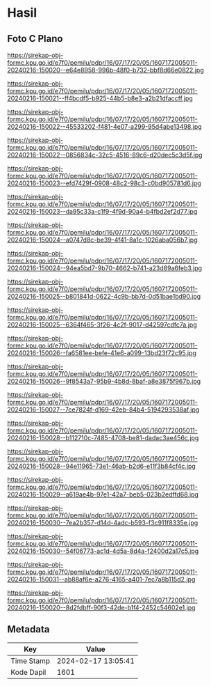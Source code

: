 # Hasil

## Foto C Plano

https://sirekap-obj-formc.kpu.go.id/e7f0/pemilu/pdpr/16/07/17/20/05/1607172005011-20240216-150020--e64e8958-996b-48f0-b732-bbf8d66e0822.jpg

https://sirekap-obj-formc.kpu.go.id/e7f0/pemilu/pdpr/16/07/17/20/05/1607172005011-20240216-150021--ff4bcdf5-b925-44b5-b8e3-a2b21dfaccff.jpg

https://sirekap-obj-formc.kpu.go.id/e7f0/pemilu/pdpr/16/07/17/20/05/1607172005011-20240216-150022--45533202-f481-4e07-a299-95d4abe13498.jpg

https://sirekap-obj-formc.kpu.go.id/e7f0/pemilu/pdpr/16/07/17/20/05/1607172005011-20240216-150022--0856834c-32c5-4516-89c6-d20dec5c3d5f.jpg

https://sirekap-obj-formc.kpu.go.id/e7f0/pemilu/pdpr/16/07/17/20/05/1607172005011-20240216-150023--efd7429f-0908-48c2-98c3-c0bd905781d6.jpg

https://sirekap-obj-formc.kpu.go.id/e7f0/pemilu/pdpr/16/07/17/20/05/1607172005011-20240216-150023--da95c33a-c1f9-4f9d-90a4-b4fbd2ef2d77.jpg

https://sirekap-obj-formc.kpu.go.id/e7f0/pemilu/pdpr/16/07/17/20/05/1607172005011-20240216-150024--a0747d8c-be39-4f41-8a1c-1026aba056b7.jpg

https://sirekap-obj-formc.kpu.go.id/e7f0/pemilu/pdpr/16/07/17/20/05/1607172005011-20240216-150024--94ea5bd7-9b70-4662-b741-a23d89a6feb3.jpg

https://sirekap-obj-formc.kpu.go.id/e7f0/pemilu/pdpr/16/07/17/20/05/1607172005011-20240216-150025--b801841d-0622-4c9b-bb7d-0d51bae1bd90.jpg

https://sirekap-obj-formc.kpu.go.id/e7f0/pemilu/pdpr/16/07/17/20/05/1607172005011-20240216-150025--6364f465-3f26-4c2f-9017-d42597cdfc7a.jpg

https://sirekap-obj-formc.kpu.go.id/e7f0/pemilu/pdpr/16/07/17/20/05/1607172005011-20240216-150026--fa6581ee-befe-41e6-a099-13bd23f72c95.jpg

https://sirekap-obj-formc.kpu.go.id/e7f0/pemilu/pdpr/16/07/17/20/05/1607172005011-20240216-150026--9f8543a7-95b9-4b8d-8baf-a8e3875f967b.jpg

https://sirekap-obj-formc.kpu.go.id/e7f0/pemilu/pdpr/16/07/17/20/05/1607172005011-20240216-150027--7ce7824f-d169-42eb-84b4-5194293538af.jpg

https://sirekap-obj-formc.kpu.go.id/e7f0/pemilu/pdpr/16/07/17/20/05/1607172005011-20240216-150028--b112710c-7485-4708-be81-dadac3ae456c.jpg

https://sirekap-obj-formc.kpu.go.id/e7f0/pemilu/pdpr/16/07/17/20/05/1607172005011-20240216-150028--94e11965-73e1-46ab-b2d6-e11f3b84cf4c.jpg

https://sirekap-obj-formc.kpu.go.id/e7f0/pemilu/pdpr/16/07/17/20/05/1607172005011-20240216-150029--a619ae4b-97e1-42a7-beb5-023b2edffd68.jpg

https://sirekap-obj-formc.kpu.go.id/e7f0/pemilu/pdpr/16/07/17/20/05/1607172005011-20240216-150030--7ea2b357-d14d-4adc-b593-f3c911f8335e.jpg

https://sirekap-obj-formc.kpu.go.id/e7f0/pemilu/pdpr/16/07/17/20/05/1607172005011-20240216-150030--54f06773-ac1d-4d5a-8d4a-f2400d2a17c5.jpg

https://sirekap-obj-formc.kpu.go.id/e7f0/pemilu/pdpr/16/07/17/20/05/1607172005011-20240216-150031--ab88af6e-a276-4165-a401-7ec7a8b115d2.jpg

https://sirekap-obj-formc.kpu.go.id/e7f0/pemilu/pdpr/16/07/17/20/05/1607172005011-20240216-150020--8d2fdbff-90f3-42de-b1f4-2452c54602e1.jpg


## Metadata

| Key        | Value               |
| ---------- | ------------------- |
| Time Stamp | 2024-02-17 13:05:41 |
| Kode Dapil | 1601                |



